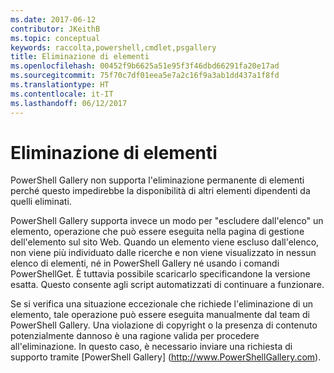 ```yaml
---
ms.date: 2017-06-12
contributor: JKeithB
ms.topic: conceptual
keywords: raccolta,powershell,cmdlet,psgallery
title: Eliminazione di elementi
ms.openlocfilehash: 00452f9b6625a51e95f3f46dbd66291fa20e17ad
ms.sourcegitcommit: 75f70c7df01eea5e7a2c16f9a3ab1dd437a1f8fd
ms.translationtype: HT
ms.contentlocale: it-IT
ms.lasthandoff: 06/12/2017
---
```

<a id="deleting-items" class="xliff"></a>
# Eliminazione di elementi

PowerShell Gallery non supporta l'eliminazione permanente di elementi perché questo impedirebbe la disponibilità di altri elementi dipendenti da quelli eliminati.

PowerShell Gallery supporta invece un modo per "escludere dall'elenco" un elemento, operazione che può essere eseguita nella pagina di gestione dell'elemento sul sito Web. Quando un elemento viene escluso dall'elenco, non viene più individuato dalle ricerche e non viene visualizzato in nessun elenco di elementi, né in PowerShell Gallery né usando i comandi PowerShellGet. È tuttavia possibile scaricarlo specificandone la versione esatta. Questo consente agli script automatizzati di continuare a funzionare.

Se si verifica una situazione eccezionale che richiede l'eliminazione di un elemento, tale operazione può essere eseguita manualmente dal team di PowerShell Gallery. Una violazione di copyright o la presenza di contenuto potenzialmente dannoso è una ragione valida per procedere all'eliminazione. In questo caso, è necessario inviare una richiesta di supporto tramite [PowerShell Gallery] (http://www.PowerShellGallery.com).

